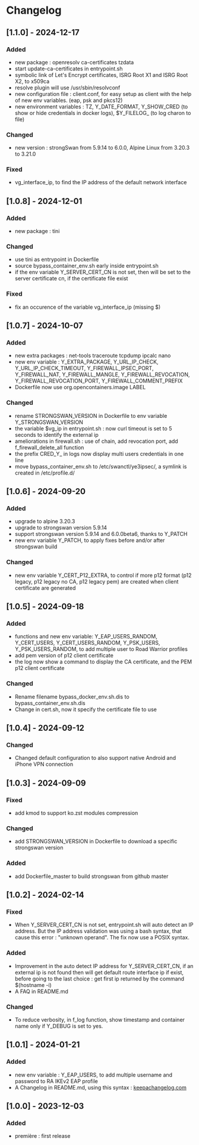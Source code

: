# Changelog
## [1.1.0] - 2024-12-17
### Added
- new package : openresolv ca-certificates tzdata
- start update-ca-certificates in entrypoint.sh 
- symbolic link of Let's Encrypt certificates, ISRG Root X1 and ISRG Root X2, to x509ca
- resolve plugin will use /usr/sbin/resolvconf
- new configuration file : client.conf, for easy setup as client with the help of new env variables. (eap, psk and pkcs12)
- new environment variables : TZ, Y_DATE_FORMAT, Y_SHOW_CRED (to show or hide credentials in docker logs), $Y_FILELOG_ (to log charon to file)
### Changed
- new version : strongSwan from 5.9.14 to 6.0.0, Alpine Linux from 3.20.3 to 3.21.0
### Fixed
- vg_interface_ip, to find the IP address of the default network interface 
## [1.0.8] - 2024-12-01
### Added
- new package : tini
### Changed
- use tini as entrypoint in Dockerfile
- source bypass_container_env.sh early inside entrypoint.sh
- if the env variable Y_SERVER_CERT_CN is not set, then will be set to the server certificate cn, if the certificate file exist
### Fixed
- fix an occurence of the variable vg_interface_ip (missing $)
## [1.0.7] - 2024-10-07
### Added
- new extra packages : net-tools traceroute tcpdump ipcalc nano
- new env variable : Y_EXTRA_PACKAGE, Y_URL_IP_CHECK, Y_URL_IP_CHECK_TIMEOUT, Y_FIREWALL_IPSEC_PORT, Y_FIREWALL_NAT, Y_FIREWALL_MANGLE, Y_FIREWALL_REVOCATION, Y_FIREWALL_REVOCATION_PORT, Y_FIREWALL_COMMENT_PREFIX
- Dockerfile now use org.opencontainers.image LABEL
### Changed
- rename STRONGSWAN_VERSION in Dockerfile to env variable Y_STRONGSWAN_VERSION
- the variable $vg_ip in entrypoint.sh : now curl timeout is set to 5 seconds to identify the external ip
- ameliorations in firewall.sh : use of chain, add revocation port, add f_firewall_delete_all function
- the prefix CRED_Y_ in logs now display multi users credentials in one line
- move bypass_container_env.sh to /etc/swanctl/ye3ipsec/, a symlink is created in /etc/profile.d/
## [1.0.6] - 2024-09-20
### Added
- upgrade to alpine 3.20.3
- upgrade to strongswan version 5.9.14
- support strongswan version 5.9.14 and 6.0.0beta6, thanks to Y_PATCH
- new env variable Y_PATCH, to apply fixes before and/or after strongswan build
### Changed
- new env variable Y_CERT_P12_EXTRA, to control if more p12 format (p12 legacy, p12 legacy no CA, p12 legacy pem) are created when client certificate are generated
## [1.0.5] - 2024-09-18
### Added
- functions and new env variable: Y_EAP_USERS_RANDOM, Y_CERT_USERS, Y_CERT_USERS_RANDOM, Y_PSK_USERS, Y_PSK_USERS_RANDOM, to add multiple user to Road Warrior profiles
- add pem version of p12 client certificate
- the log now show a command to display the CA certificate, and the PEM p12 client certificate
### Changed
- Rename filename bypass_docker_env.sh.dis to bypass_container_env.sh.dis
- Change in cert.sh, now it specify the certificate file to use
## [1.0.4] - 2024-09-12
### Changed
- Changed default configuration to also support native Android and iPhone VPN connection
## [1.0.3] - 2024-09-09
### Fixed
- add kmod to support ko.zst modules compression
### Changed 
- add STRONGSWAN_VERSION in Dockerfile to download a specific strongswan version
### Added
- add Dockerfile_master to build strongswan from github master
## [1.0.2] - 2024-02-14
### Fixed
- When Y_SERVER_CERT_CN is not set, entrypoint.sh will auto detect an IP address. But the IP address validation was using a bash syntax, that cause this error : "unknown operand". The fix now use a POSIX syntax.
### Added
- Improvement in the auto detect IP address for Y_SERVER_CERT_CN, if an external ip is not found then will get default route interface ip if exist, before going to the last choice : get first ip returned by the command $(hostname -i)
- A FAQ in README.md
### Changed 
- To reduce verbosity, in f_log function, show timestamp and container name only if Y_DEBUG is set to yes. 
## [1.0.1] - 2024-01-21
### Added
- new env variable : Y_EAP_USERS, to add multiple username and password to RA IKEv2 EAP profile
- A Changelog in README.md, using this syntax : [keepachangelog.com](https://keepachangelog.com/en/1.1.0/)
## [1.0.0] - 2023-12-03
### Added
- première : first release
